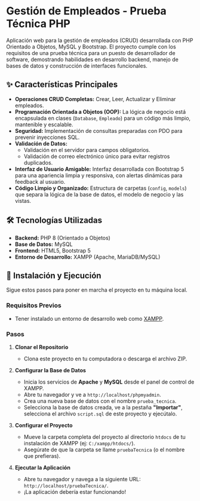 # Gestión de Empleados - Prueba Técnica PHP

Aplicación web para la gestión de empleados (CRUD) desarrollada con PHP Orientado a Objetos, MySQL y Bootstrap. El proyecto cumple con los requisitos de una prueba técnica para un puesto de desarrollador de software, demostrando habilidades en desarrollo backend, manejo de bases de datos y construcción de interfaces funcionales.

## ✨ Características Principales

* **Operaciones CRUD Completas:** Crear, Leer, Actualizar y Eliminar empleados.
* **Programación Orientada a Objetos (OOP):** La lógica de negocio está encapsulada en clases (`Database`, `Empleado`) para un código más limpio, mantenible y escalable.
* **Seguridad:** Implementación de consultas preparadas con PDO para prevenir inyecciones SQL.
* **Validación de Datos:**
    * Validación en el servidor para campos obligatorios.
    * Validación de correo electrónico único para evitar registros duplicados.
* **Interfaz de Usuario Amigable:** Interfaz desarrollada con Bootstrap 5 para una apariencia limpia y responsiva, con alertas dinámicas para feedback al usuario.
* **Código Limpio y Organizado:** Estructura de carpetas (`config`, `models`) que separa la lógica de la base de datos, el modelo de negocio y las vistas.

## 🛠️ Tecnologías Utilizadas

* **Backend:** PHP 8 (Orientado a Objetos)
* **Base de Datos:** MySQL
* **Frontend:** HTML5, Bootstrap 5
* **Entorno de Desarrollo:** XAMPP (Apache, MariaDB/MySQL)

## 🚀 Instalación y Ejecución

Sigue estos pasos para poner en marcha el proyecto en tu máquina local.

### Requisitos Previos

* Tener instalado un entorno de desarrollo web como [XAMPP](https://www.apachefriends.org/index.html).

### Pasos

1.  **Clonar el Repositorio**
    * Clona este proyecto en tu computadora o descarga el archivo ZIP.

2.  **Configurar la Base de Datos**
    * Inicia los servicios de **Apache** y **MySQL** desde el panel de control de XAMPP.
    * Abre tu navegador y ve a `http://localhost/phpmyadmin`.
    * Crea una nueva base de datos con el nombre `prueba_tecnica`.
    * Selecciona la base de datos creada, ve a la pestaña **"Importar"**, selecciona el archivo `script.sql` de este proyecto y ejecútalo.

3.  **Configurar el Proyecto**
    * Mueve la carpeta completa del proyecto al directorio `htdocs` de tu instalación de XAMPP (ej: `C:/xampp/htdocs/`).
    * Asegúrate de que la carpeta se llame `pruebaTecnica` (o el nombre que prefieras).

4.  **Ejecutar la Aplicación**
    * Abre tu navegador y navega a la siguiente URL: `http://localhost/pruebaTecnica/`.
    * ¡La aplicación debería estar funcionando!